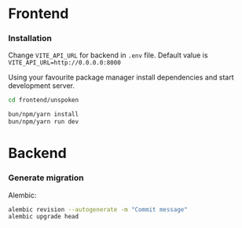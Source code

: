 # Frontend


### Installation

Change `VITE_API_URL` for backend in `.env` file. Default value is `VITE_API_URL=http://0.0.0.0:8000`

Using your favourite package manager install dependencies and start development server.
```bash
cd frontend/unspoken

bun/npm/yarn install
bun/npm/yarn run dev
```


# Backend

### Generate migration

Alembic:
```bash 
alembic revision --autogenerate -m "Commit message"
alembic upgrade head
```
